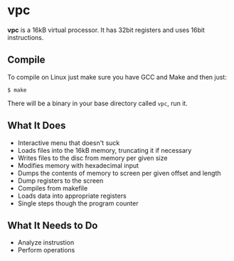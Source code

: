 vpc
===

**vpc** is a 16kB virtual processor. It has 32bit registers and uses
16bit instructions.

## Compile

To compile on Linux just make sure you have GCC and Make and then just:

    $ make

There will be a binary in your base directory called `vpc`, run it.

## What It Does

* Interactive menu that doesn't suck
* Loads files into the 16kB memory, truncating it if necessary
* Writes files to the disc from memory per given size
* Modifies memory with hexadecimal input
* Dumps the contents of memory to screen per given offset and length
* Dump registers to the screen
* Compiles from makefile
* Loads data into appropriate registers
* Single steps though the program counter

## What It Needs to Do

* Analyze instrustion
* Perform operations
